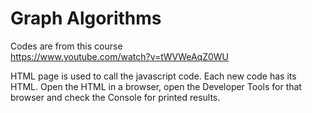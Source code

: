 # Graph Algorithms

Codes are from this course  
https://www.youtube.com/watch?v=tWVWeAqZ0WU

HTML page is used to call the javascript code. Each new code has its HTML. Open the HTML in a browser, open the Developer Tools for that browser and check the Console for printed results.  